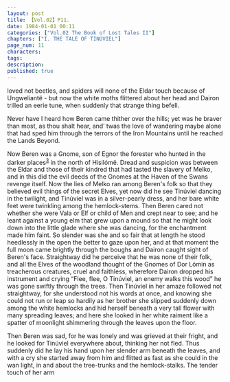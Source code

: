 ```yaml
---
layout: post
title: 【Vol.02】P11.
date: 1984-01-01 00:11
categories: ["Vol.02 The Book of Lost Tales II"]
chapters: ["I. THE TALE OF TINÚVIEL"]
page_num: 11
characters: 
tags: 
description: 
published: true
---
```


<p style="text-indent: 0;">
loved not beetles, and spiders will none of the Eldar touch because of Ungweliantë - but now the white moths flittered about her head and Dairon trilled an eerie tune, when suddenly that strange thing befell.
</p>

Never have I heard how Beren came thither over the hills; yet was he braver than most, as thou shalt hear, and’ twas the love of wandering maybe alone that had sped him through the terrors of the Iron Mountains until he reached the Lands Beyond.

Now Beren was a Gnome, son of Egnor the forester who hunted in the darker places<SUP>[3]({{site.baseurl}}/vol02-p49)</SUP> in the north of Hisilómë. Dread and suspicion was between the Eldar and those of their kindred that had tasted the slavery of Melko, and in this did the evil deeds of the Gnomes at the Haven of the Swans revenge itself. Now the lies of Melko ran among Beren's folk so that they believed evil things of the secret Elves, yet now did he see Tinúviel dancing in the twilight, and Tinúviel was in a silver-pearly dress, and her bare white feet were twinkling among the hemlock-stems. Then Beren cared not whether she were Vala or Elf or child of Men and crept near to see; and he leant against a young elm that grew upon a mound so that he might look down into the little glade where she was dancing, for the enchantment made him faint. So slender was she and so fair that at length he stood heedlessly in the open the better to gaze upon her, and at that moment the full moon came brightly through the boughs and Dairon caught sight of Beren's face. Straightway did he perceive that he was none of their folk, and all the Elves of the woodland thought of the Gnomes of Dor Lómin as treacherous creatures, cruel and faithless, wherefore Dairon dropped his instrument and crying “Flee, flee, O Tinúviel, an enemy walks this wood” he was gone swiftly through the trees. Then Tinúviel in her amaze followed not straightway, for she understood not his words at once, and knowing she could not run or leap so hardily as her brother she slipped suddenly down among the white hemlocks and hid herself beneath a very tall flower with many spreading leaves; and here she looked in her white raiment like a spatter of moonlight shimmering through the leaves upon the floor.

Then Beren was sad, for he was lonely and was grieved at their fright, and he looked for Tinúviel everywhere about, thinking her not fled. Thus suddenly did he lay his hand upon her slender arm beneath the leaves, and with a cry she started away from him and flitted as fast as she could in the wan light, in and about the tree-trunks and the hemlock-stalks. The tender touch of her arm

